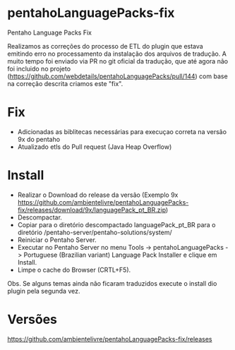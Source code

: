 # pentahoLanguagePacks-fix
Pentaho Language Packs Fix 

Realizamos as correções do processo de ETL do plugin que estava emitindo erro no processamento da instalação dos arquivos de tradução.
A muito tempo foi enviado via PR no git oficial da tradução, que até agora não foi incluido no projeto (https://github.com/webdetails/pentahoLanguagePacks/pull/144) com base na correção descrita criamos este "fix".

# Fix 
- Adicionadas as biblitecas necessárias  para execuçao correta na versão 9x do pentaho
- Atualizado etls do Pull request (Java Heap Overflow)

# Install
- Realizar o Download do release da versão (Exemplo 9x https://github.com/ambientelivre/pentahoLanguagePacks-fix/releases/download/9x/languagePack_pt_BR.zip)
- Descompactar.
- Copiar para o diretório descompactado languagePack_pt_BR para o diretório <pentahoinstall>/pentaho-server/pentaho-solutions/system/
- Reiniciar o Pentaho Server.
- Executar no Pentaho Server no menu Tools -> pentahoLanguagePacks -> Portuguese (Brazilian variant) Language Pack Installer e clique em Install.
- Limpe o cache do Browser (CRTL+F5).

Obs. Se alguns temas ainda não ficaram traduzidos execute o install dio plugin pela segunda vez.

# Versões
https://github.com/ambientelivre/pentahoLanguagePacks-fix/releases
